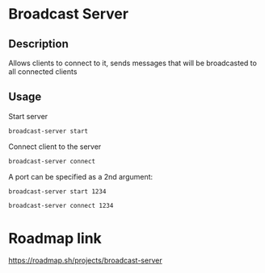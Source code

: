 # Broadcast Server

## Description

Allows clients to connect to it, sends messages that will be broadcasted to all connected clients

## Usage

Start server

```sh
broadcast-server start
```

Connect client to the server

```sh
broadcast-server connect
```

A port can be specified as a 2nd argument:

```sh
broadcast-server start 1234
```

```sh
broadcast-server connect 1234
```

# Roadmap link

https://roadmap.sh/projects/broadcast-server